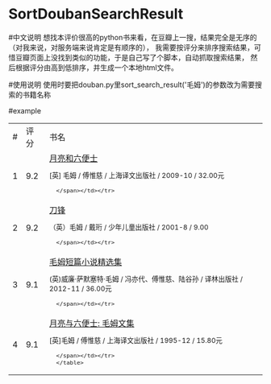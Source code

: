 SortDoubanSearchResult
======================
#中文说明
想找本评价很高的python书来看，在豆瓣上一搜，结果完全是无序的（对我来说，对服务端来说肯定是有顺序的），
我需要按评分来排序搜索结果，可惜豆瓣页面上没找到类似的功能，于是自己写了个脚本，自动抓取搜索结果，
然后根据评分由高到低排序，并生成一个本地html文件。

#使用说明
使用时要把douban.py里sort_search_result('毛姆')的参数改为需要搜索的书籍名称

#example
    <table>
		<tr>
			<td>#</td>
			<td>评分</td>
			<td>书名</td>
		</tr>
		<tr><td>1</td><td>9.2</td><td><a href="http://book.douban.com/subject/4123116/">月亮和六便士</a> <span style="font-size:10pt">
        
  
  [英] 毛姆 / 傅惟慈 / 上海译文出版社 / 2009-10 / 32.00元

      </span></td></tr>
<tr><td>2</td><td>9.2</td><td><a href="http://book.douban.com/subject/1025917/">刀锋</a> <span style="font-size:10pt">
        
  
  （英）毛姆 / 戴珩 / 少年儿童出版社 / 2001-8 / 9.00

      </span></td></tr>
<tr><td>3</td><td>9.1</td><td><a href="http://book.douban.com/subject/10774752/">毛姆短篇小说精选集</a> <span style="font-size:10pt">
        
  
  (英)威廉·萨默塞特·毛姆 / 冯亦代、傅惟慈、陆谷孙 / 译林出版社 / 2012-11 / 36.00元

      </span></td></tr>
<tr><td>4</td><td>9.1</td><td><a href="http://book.douban.com/subject/3540588/">月亮与六便士: 毛姆文集</a> <span style="font-size:10pt">
        
  
  [英]毛姆 / 傅惟慈 / 上海译文出版社 / 1995-12 / 15.80元

      </span></td></tr>
      </table>
